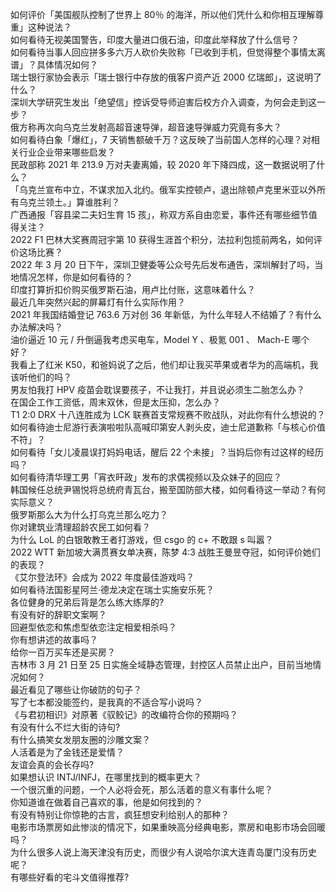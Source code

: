 如何评价「美国舰队控制了世界上 80％ 的海洋，所以他们凭什么和你相互理解尊重」这种说法？  
如何看待无视美国警告，印度大量进口俄石油，印度此举释放了什么信号？  
如何看待当事人回应拼多多六万人砍价失败称「已收到手机，但觉得整个事情太离谱」？具体情况如何？  
瑞士银行家协会表示「瑞士银行中存放的俄客户资产近 2000 亿瑞郎」，这说明了什么？  
深圳大学研究生发出「绝望信」控诉受导师迫害后校方介入调查，为何会走到这一步？  
俄方称再次向乌克兰发射高超音速导弹，超音速导弹威力究竟有多大？  
如何看待白象「爆红」，7 天销售额破千万？这反映了当前国人怎样的心理？对相关行业企业带来哪些启发？  
民政部称 2021 年 213.9 万对夫妻离婚，较 2020 年下降四成，这一数据说明了什么？  
「乌克兰宣布中立，不谋求加入北约。俄军实控顿卢，退出除顿卢克里米亚以外所有乌克兰领土。」算谁胜利？  
广西通报「容县梁二夫妇生育 15 孩」，称双方系自由恋爱，事件还有哪些细节值得关注？  
2022 F1 巴林大奖赛周冠宇第 10 获得生涯首个积分，法拉利包揽前两名，如何评价这场比赛？  
2022 年 3 月 20 日下午，深圳卫健委等公众号先后发布通告，深圳解封了吗，当地情况怎样，你是如何看待的？  
印度打算折扣价购买俄罗斯石油，用卢比付账，这意味着什么？  
最近几年突然兴起的屏幕灯有什么实际作用？  
2021 年我国结婚登记 763.6 万对创 36 年新低，为什么年轻人不结婚了？有什么办法解决吗？  
油价逼近 10 元 / 升倒逼我考虑买电车，Model Y 、极氪 001 、 Mach-E 哪个好？  
我看上了红米 K50，和爸妈说了之后，他们却让我买苹果或者华为的高端机，我该听他们的吗？  
男友怕我打 HPV 疫苗会耽误要孩子，不让我打，并且说必须生二胎怎么办？  
在国企工作工资低，周末双休，但是太压抑，怎么办？  
T1 2:0 DRX 十八连胜成为 LCK 联赛首支常规赛不败战队，对此你有什么想说的？  
如何看待迪士尼游行表演啦啦队高喊印第安人剥头皮，迪士尼道歉称「与核心价值不符」？  
如何看待「女儿凌晨误打妈妈电话，醒后 22 个未接」？当妈后你有过这样的经历吗？  
如何看待清华理工男「宵衣旰政」发布的求偶视频以及众妹子的回应？  
韩国候任总统尹锡悦将总统府青瓦台，搬至国防部大楼，如何看待这一举动？有何实际意义？  
俄罗斯那么大为什么打乌克兰那么吃力？  
你对建筑业清理超龄农民工如何看？  
为什么 LoL 的白银敢教王者打游戏，但 csgo 的 c+ 不敢跟 s 叫嚣？  
2022 WTT 新加坡大满贯赛女单决赛，陈梦 4:3 战胜王曼昱夺冠，如何评价她们的表现？  
《艾尔登法环》会成为 2022 年度最佳游戏吗？  
如何看待法国影星阿兰·德龙决定在瑞士实施安乐死？  
各位健身的兄弟后背是怎么练大练厚的?  
有没有好的辞职文案啊？  
回避型依恋和焦虑型依恋注定相爱相杀吗？  
你有想讲述的故事吗？  
给你一百万买车还是买房？  
吉林市 3 月 21 日至 25 日实施全域静态管理，封控区人员禁止出户，目前当地情况如何？  
最近看见了哪些让你破防的句子？  
写了七本都没能签约，是我真的不适合写小说吗？  
《与君初相识》对原著《驭鲛记》的改编符合你的预期吗？  
有没有什么不烂大街的诗句?  
有什么搞笑女发朋友圈的沙雕文案？  
人活着是为了金钱还是爱情？  
友谊会真的会长存吗?  
如果想认识 INTJ/INFJ，在哪里找到的概率更大？  
一个很沉重的问题，一个人必将会死，那么活着的意义有事什么呢？  
你知道谁在做着自己喜欢的事，他是如何找到的？  
有没有特别让你惊艳的古言，疯狂想安利给别人的那种？  
电影市场票房如此惨淡的情况下，如果重映高分经典电影，票房和电影市场会回暖吗？  
为什么很多人说上海天津没有历史，而很少有人说哈尔滨大连青岛厦门没有历史呢？  
有哪些好看的宅斗文值得推荐?  
